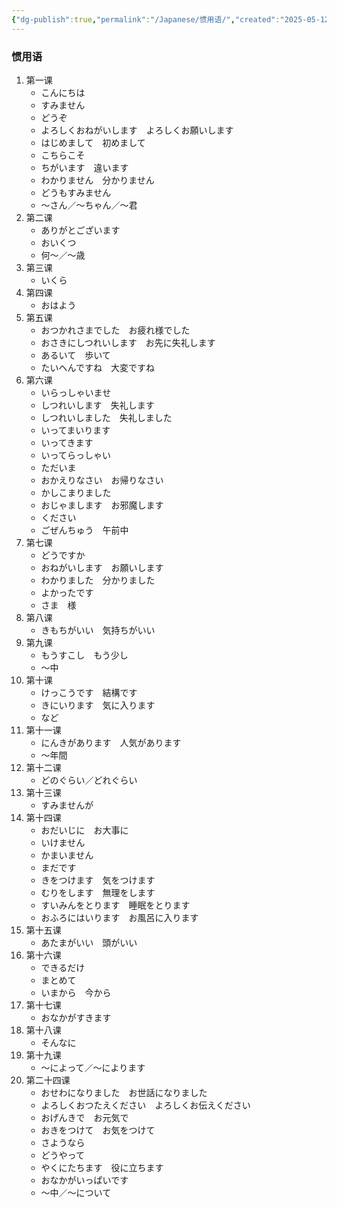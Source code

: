 ```yaml
---
{"dg-publish":true,"permalink":"/Japanese/惯用语/","created":"2025-05-12T21:46:31.533+08:00","updated":"2025-05-12T23:18:34.787+08:00"}
---
```


### 惯用语
1. 第一课
	- こんにちは
	- すみません
	- どうぞ
	- よろしくおねがいします　よろしくお願いします
	- はじめまして　初めまして
	- こちらこそ
	- ちがいます　違います
	- わかりません　分かりません
	- どうもすみません
	- ～さん／～ちゃん／～君
2. 第二课
	- ありがとございます
	- おいくつ
	- 何～／～歳
3. 第三课
	- いくら
4. 第四课
	- おはよう
5. 第五课
	- おつかれさまでした　お疲れ様でした
	- おさきにしつれいします　お先に失礼します
	- あるいて　歩いて
	- たいへんですね　大変ですね
6. 第六课
	- いらっしゃいませ
	- しつれいします　失礼します
	- しつれいしました　失礼しました
	- いってまいります
	- いってきます
	- いってらっしゃい
	- ただいま
	- おかえりなさい　お帰りなさい
	- かしこまりました
	- おじゃまします　お邪魔します
	- ください
	- ごぜんちゅう　午前中
7. 第七课
	- どうですか
	- おねがいします　お願いします
	- わかりました　分かりました
	- よかったです
	- さま　様
8. 第八课
	- きもちがいい　気持ちがいい
9. 第九课
	- もうすこし　もう少し
	- ～中
10. 第十课
	- けっこうです　結構です
    - きにいります　気に入ります
    - など
11. 第十一课
	- にんきがあります　人気があります
    - ～年間
12. 第十二课
	- どのぐらい／どれぐらい
13. 第十三课
	- すみませんが
14. 第十四课
	- おだいじに　お大事に
    - いけません
    - かまいません
    - まだです
    - きをつけます　気をつけます
    - むりをします　無理をします
    - すいみんをとります　睡眠をとります
    - おふろにはいります　お風呂に入ります
15. 第十五课
	- あたまがいい　頭がいい
16. 第十六课
	- できるだけ
    - まとめて
    - いまから　今から
17. 第十七课
	- おなかがすきます
18. 第十八课
	- そんなに
19. 第十九课
	- ～によって／～によります
20. 第二十四课
	- おせわになりました　お世話になりました
    - よろしくおつたえください　よろしくお伝えください
    - おげんきで　お元気で
    - おきをつけて　お気をつけて
    - さようなら
    - どうやって
    - やくにたちます　役に立ちます
    - おなかがいっぱいです
    - ～中／～について

